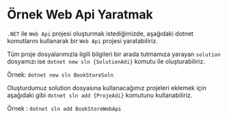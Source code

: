 # **Örnek Web Api Yaratmak**


`.NET` ile `Web Api` projesi oluşturmak istediğimizde, aşağıdaki dotnet komutlarını kullanarak bir `Web Api` projesi yaratabiliriz.



Tüm proje dosyalarımızla ilgili bilgileri bir arada tutmamıza yarayan `solution` dosyamızı ise `dotnet new sln {SolutionAdi}` komutu ile oluşturabiliriz.



Örnek: `dotnet new sln BookStoreSoln`


Oluşturdumuz solution dosyasına kullanacağımız projeleri eklemek için aşağıdaki gibi `dotnet sln add {ProjeAdi}` komutunu kullanabiliriz.



Örnek : `dotnet sln add BookStoreWebApi`



